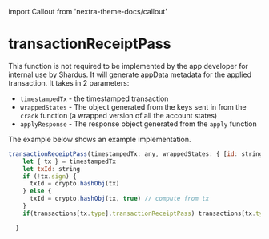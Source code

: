 import Callout from 'nextra-theme-docs/callout'

# transactionReceiptPass

This function is not required to be implemented by the app developer for internal use by Shardus. It will generate appData metadata for the applied transaction. It takes in 2 parameters:

- `timestampedTx` - the timestamped transaction
- `wrappedStates` - The object generated from the keys sent in from the `crack` function (a wrapped version of all the account states)
- `applyResponse` - The response object generated from the `apply` function

<Callout emoji="💡" type="default">

The example below shows an example implementation.

</Callout>

```javascript
transactionReceiptPass(timestampedTx: any, wrappedStates: { [id: string]: WrappedAccount }, applyResponse: ShardusTypes.ApplyResponse) {
    let { tx } = timestampedTx
    let txId: string
    if (!tx.sign) {
      txId = crypto.hashObj(tx)
    } else {
      txId = crypto.hashObj(tx, true) // compute from tx
    }
    if(transactions[tx.type].transactionReceiptPass) transactions[tx.type].transactionReceiptPass(tx, txId, wrappedStates, dapp, applyResponse)

  }
```